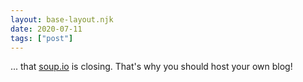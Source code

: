 ```yaml
---
layout: base-layout.njk
date: 2020-07-11
tags: ["post"]
---
```


... that [soup.io](https://www.soup.io/) is closing. That's why you should host your own blog!
